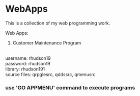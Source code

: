 # WebApps

This is a collection of my web programming work.

Web Apps:
1. Customer Maintenance Program

<br>
username: rhudson19
<br>
password: rhudson19
<br>
library: rhudson191
<br>
source files: qrpglesrc, qddssrc, qmenusrc
<br>
<h3> use 'GO APPMENU' command to execute programs
